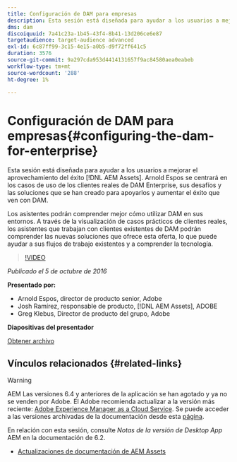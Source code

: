 ```yaml
---
title: Configuración de DAM para empresas
description: Esta sesión está diseñada para ayudar a los usuarios a mejorar el éxito al aprovechar AEM Assets. Arnold Espos se centrará en los casos de uso de los clientes reales de DAM Enterprise, sus desafíos y las soluciones que se han creado para apoyarlos y aumentar el éxito que ven con DAM.   Los asistentes podrán comprender mejor cómo utilizar DAM en sus entornos. A través de la visualización de casos prácticos de clientes reales, los asistentes que trabajan con clientes existentes de DAM podrán comprender las nuevas soluciones que ofrece esta oferta, lo que puede ayudar a sus flujos de trabajo existentes y a comprender la tecnología.
dms: dam
discoiquuid: 7a41c23a-1b45-43f4-8b41-13d206ce6e87
targetaudience: target-audience advanced
exl-id: 6c87ff99-3c15-4e15-a0b5-d9f72ff641c5
duration: 3576
source-git-commit: 9a297cda953d4414131657f9ac84580aea0eabeb
workflow-type: tm+mt
source-wordcount: '288'
ht-degree: 1%

---
```


# Configuración de DAM para empresas{#configuring-the-dam-for-enterprise}

Esta sesión está diseñada para ayudar a los usuarios a mejorar el aprovechamiento del éxito [!DNL AEM Assets]. Arnold Espos se centrará en los casos de uso de los clientes reales de DAM Enterprise, sus desafíos y las soluciones que se han creado para apoyarlos y aumentar el éxito que ven con DAM.

Los asistentes podrán comprender mejor cómo utilizar DAM en sus entornos. A través de la visualización de casos prácticos de clientes reales, los asistentes que trabajan con clientes existentes de DAM podrán comprender las nuevas soluciones que ofrece esta oferta, lo que puede ayudar a sus flujos de trabajo existentes y a comprender la tecnología.

>[!VIDEO](https://video.tv.adobe.com/v/19298/?quality=9)

*Publicado el 5 de octubre de 2016*

**Presentado por:**

* Arnold Espos, director de producto senior, Adobe
* Josh Ramírez, responsable de producto, [!DNL AEM Assets], ADOBE
* Greg Klebus, Director de producto del grupo, Adobe

**Diapositivas del presentador**

[Obtener archivo](assets/assets-webinar-oct5final.pdf)

## Vínculos relacionados {#related-links}

>[!WARNING]
>
>AEM Las versiones 6.4 y anteriores de la aplicación se han agotado y ya no se venden por Adobe.  El Adobe recomienda actualizar a la versión más reciente: [Adobe Experience Manager as a Cloud Service](https://experienceleague.adobe.com/docs/experience-manager-cloud-service.html?lang=es).  Se puede acceder a las versiones archivadas de la documentación desde esta [página](https://experienceleague.adobe.com/docs/experience-manager-release-information/aem-release-updates/previous-updates/aem-previous-versions.html?lang=es).
>
>En relación con esta sesión, consulte *Notas de la versión de Desktop App* AEM en la documentación de 6.2.

* [Actualizaciones de documentación de AEM Assets](https://docs.adobe.com/content/docs/en/aem/recent-documentation-updates.html)
